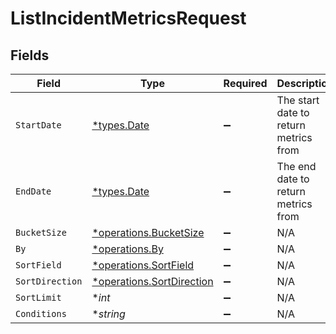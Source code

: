 # ListIncidentMetricsRequest


## Fields

| Field                                                                 | Type                                                                  | Required                                                              | Description                                                           |
| --------------------------------------------------------------------- | --------------------------------------------------------------------- | --------------------------------------------------------------------- | --------------------------------------------------------------------- |
| `StartDate`                                                           | [*types.Date](../../types/date.md)                                    | :heavy_minus_sign:                                                    | The start date to return metrics from                                 |
| `EndDate`                                                             | [*types.Date](../../types/date.md)                                    | :heavy_minus_sign:                                                    | The end date to return metrics from                                   |
| `BucketSize`                                                          | [*operations.BucketSize](../../models/operations/bucketsize.md)       | :heavy_minus_sign:                                                    | N/A                                                                   |
| `By`                                                                  | [*operations.By](../../models/operations/by.md)                       | :heavy_minus_sign:                                                    | N/A                                                                   |
| `SortField`                                                           | [*operations.SortField](../../models/operations/sortfield.md)         | :heavy_minus_sign:                                                    | N/A                                                                   |
| `SortDirection`                                                       | [*operations.SortDirection](../../models/operations/sortdirection.md) | :heavy_minus_sign:                                                    | N/A                                                                   |
| `SortLimit`                                                           | **int*                                                                | :heavy_minus_sign:                                                    | N/A                                                                   |
| `Conditions`                                                          | **string*                                                             | :heavy_minus_sign:                                                    | N/A                                                                   |